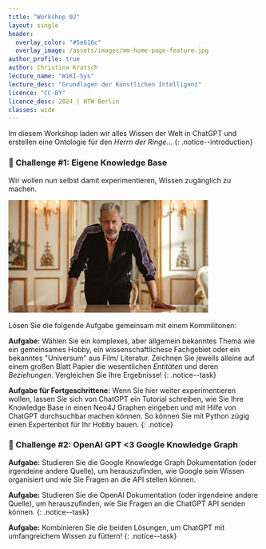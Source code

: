 ```yaml
---
title: "Workshop 02"
layout: single
header:
  overlay_color: "#5e616c"
  overlay_image: /assets/images/mm-home-page-feature.jpg
author_profile: true
author: Christina Kratsch
lecture_name: "WiKI-Sys"
lecture_desc: "Grundlagen der Künstlichen Intelligenz"
licence: "CC-BY"
licence_desc: 2024 | HTW Berlin 
classes: wide
---
```



Im diesem Workshop laden wir alles Wissen der Welt in ChatGPT und erstellen eine Ontologie für den _Herrn der Ringe_...
{: .notice--introduction}

### 🚀 Challenge #1: Eigene Knowledge Base

Wir wollen nun selbst damit experimentieren, Wissen zugänglich zu machen.

<img src="images/KAOS.png" width = 400>

Lösen Sie die folgende Aufgabe gemeinsam mit einem Kommilitonen:

**Aufgabe:** Wählen Sie ein komplexes, aber allgemein bekanntes Thema wie ein gemeinsames Hobby, ein wissenschaftlichese Fachgebiet oder ein bekanntes "Universum" aus Film/ Literatur. Zeichnen Sie jeweils alleine auf einem großen Blatt Papier die wesentlichen _Entitäten_ und deren _Beziehungen_. Vergleichen Sie Ihre Ergebnisse!
{: .notice--task} 

**Aufgabe für Fortgeschrittene:** Wenn Sie hier weiter experimentieren wollen, lassen Sie sich von ChatGPT ein Tutorial schreiben, wie Sie Ihre Knowledge Base in einen Neo4J Graphen eingeben und mit Hilfe von ChatGPT durchsuchbar machen können. So können Sie mit Python zügig einen Expertenbot für Ihr Hobby bauen. 
{: .notice} 


### 🚀 Challenge #2: OpenAI GPT  <3 Google Knowledge Graph

**Aufgabe:** Studieren Sie die Google Knowledge Graph Dokumentation (oder irgendeine andere Quelle), um herauszufinden, wie Google sein Wissen organisiert und wie Sie Fragen an die API stellen können.

**Aufgabe:** Studieren Sie die OpenAI Dokumentation (oder irgendeine andere Quelle), um herauszufinden, wie Sie Fragen an die ChatGPT API senden können.
{: .notice--task} 

**Aufgabe:** Kombinieren Sie die beiden Lösungen, um ChatGPT mit umfangreichem Wissen zu füttern!
{: .notice--task} 




